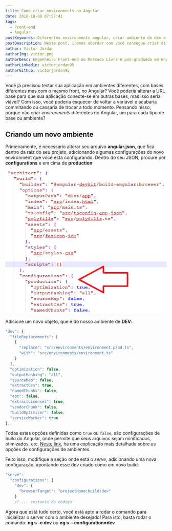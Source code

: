 ```yaml
---
title: Como criar environments no Angular
date: 2018-10-08 07:57:41
tags:
  - Front-end
  - Angular
postKeywords: Diferentes environments angular, criar ambiente de dev e teste angular, ambiente teste angular, environments angular, angular 6 novo environment, angular 6 ambiente dev, ambiente teste angular 6
postDescription: Neste post, iremos abordar com você consegue criar diferentes environments no Angular 6!
author: Victor Jordan
authorImg: victor.png
authorDesc: Engenheiro Front-end no Mercado Livre e pós-graduado em Engenharia de Software pela PUC-MG e formado em Banco de Dados pela Fatec, apaixonado por usabilidade, performance e UX!
authorLinkedin: victorjordan95
authorGithub: victorjordan95
---
```


Você já precisou testar sua aplicação em ambientes diferentes, com bases diferentes mas com o mesmo front, no Angular? Você poderia alterar a URL base para que sua aplicação conecte-se em outras bases, mas isso seria viável? Com isso, você poderia esquecer de voltar a variável e acabaria commitando ou cansaria de trocar a todo momento. Pensando nisso, porque não criar _environments_ diferentes no Angular, um para cada tipo de base ou ambiente?

## Criando um novo ambiente

Primeiramente, é necessário alterar seu arquivo **angular.json**, que fica dentro da raiz do seu projeto, adicionando algumas configurações do novo environment que você está configurando.
Dentro do seu JSON, procure por **configurations** e em cima de **production**:

<!-- more -->

![Onde adicionar o JSON do Environment - 2018](/posts/environments-diferentes-onde-add.png)

Adicione um novo objeto, que é do nosso ambiente de **DEV**:

```javascript
"dev": {
  "fileReplacements": [
	{
	  "replace": "src/environments/environment.prod.ts",
	  "with": "src/environments/environment.ts"
	}
  ],
  "optimization": false,
  "outputHashing": "all",
  "sourceMap": false,
  "extractCss": true,
  "namedChunks": false,
  "aot": false,
  "extractLicenses": true,
  "vendorChunk": false,
  "buildOptimizer": false,
  "serviceWorker": true
},
```

Todas estas opções definidas como `true` ou `false`, são configurações de build do Angular, onde permite que seus arquivos sejam minificados, otimizados, etc. [Neste link](https://github.com/angular/angular-cli/wiki/stories-application-environments), há uma explicação mais detalhada sobre as opções de configurações de ambientes.

Feito isso, modifique a seção onde está o _serve_, adicionando uma nova configuração, apontando esse dev criado como um novo build:

```javascript
"serve":
  "configurations": {
	"dev": {
	  "browserTarget": "projectName:build:dev"
	}
	// ... restante do código
```

Agora que está tudo certo, você está apto a rodar o comando para inicializar o server com o ambiente desejado! Para isto, basta rodar o comando: **ng s -c dev** ou **ng s --configuration=dev**
